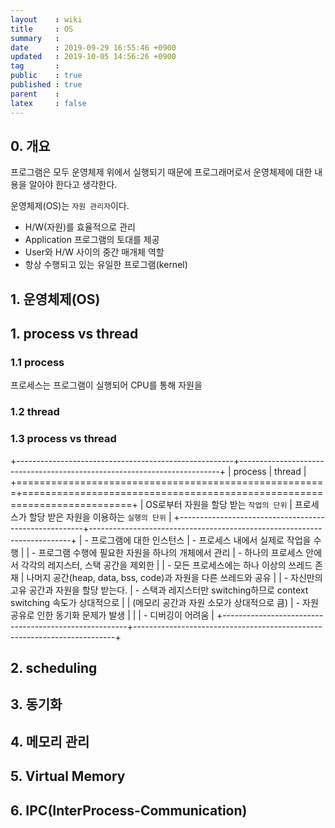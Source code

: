 ```yaml
---
layout    : wiki
title     : OS
summary   : 
date      : 2019-09-29 16:55:46 +0900
updated   : 2019-10-05 14:56:26 +0900
tag       : 
public    : true
published : true
parent    : 
latex     : false
---
```


## 0. 개요
프로그램은 모두 운영체제 위에서 실행되기 때문에 프로그래머로서 운영체제에 대한 내용을 알아야 한다고 생각한다.

운영체제(OS)는 `자원 관리자`이다.
* H/W(자원)를 효율적으로 관리
* Application 프로그램의 토대를 제공
* User와 H/W 사이의 중간 매개체 역할
* 항상 수행되고 있는 유일한 프로그램(kernel)

## 1. 운영체제(OS)
## 1. process vs thread
### 1.1 process
프로세스는 프로그램이 실행되어 CPU를 통해 자원을  

### 1.2 thread

### 1.3 process vs thread
+------------------------------------------------------+-------------------------------------------------------------------------+
| process                                              | thread                                                                  |
+======================================================+=========================================================================+
| OS로부터 자원을 할당 받는 `작업의 단위`              | 프로세스가 할당 받은 자원을 이용하는 `실행의 단위`                      |
+------------------------------------------------------+-------------------------------------------------------------------------+
| - 프로그램에 대한 인스턴스                           | - 프로세스 내에서 실제로 작업을 수행                                    |
| - 프로그램 수행에 필요한 자원을 하나의 개체에서 관리 | - 하나의 프로세스 안에서 각각의 레지스터, 스택 공간을 제외한            |
| - 모든 프로세스에는 하나 이상의 쓰레드 존재          | 나머지 공간(heap, data, bss, code)과 자원을 다른 쓰레드와 공유          |
| - 자신만의 고유 공간과 자원을 할당 받는다.           | - 스택과 레지스터만 switching하므로 context switching 속도가 상대적으로 |
| (메모리 공간과 자원 소모가 상대적으로 큼)            | - 자원 공유로 인한 동기화 문제가 발생                                   |
|                                                      | - 디버깅이 어려움                                                       |
+------------------------------------------------------+-------------------------------------------------------------------------+


## 2. scheduling

## 3. 동기화

## 4. 메모리 관리

## 5. Virtual Memory

## 6. IPC(InterProcess-Communication)
